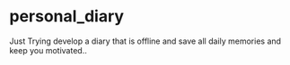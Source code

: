 # personal_diary
Just Trying develop a diary that is offline and save all daily memories and keep you motivated..
